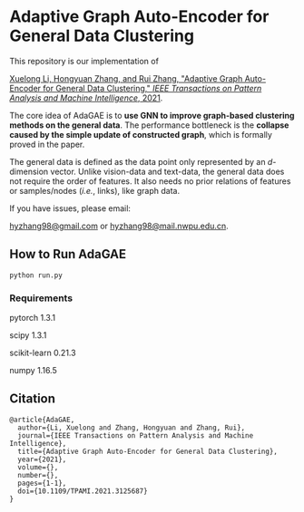 # Adaptive Graph Auto-Encoder for General Data Clustering


This repository is our implementation of 

[Xuelong Li, Hongyuan Zhang, and Rui Zhang, "Adaptive Graph Auto-Encoder for General Data Clustering," *IEEE Transactions on Pattern Analysis and Machine Intelligence*, 2021](https://ieeexplore.ieee.org/document/9606581).



The core idea of AdaGAE is to **use GNN to improve graph-based clustering methods on the general data**. The performance bottleneck is the **collapse caused by the simple update of constructed graph**, which is formally proved in the paper. 

The general data is defined as the data point only represented by an $d$-dimension vector. Unlike vision-data and text-data, the general data does not require the order of features. It also needs no prior relations of features or samples/nodes (*i.e.*, links), like graph data. 



If you have issues, please email:

hyzhang98@gmail.com or hyzhang98@mail.nwpu.edu.cn.

## How to Run AdaGAE
```
python run.py
```
### Requirements 
pytorch 1.3.1

scipy 1.3.1

scikit-learn 0.21.3

numpy 1.16.5

## Citation

```
@article{AdaGAE,
  author={Li, Xuelong and Zhang, Hongyuan and Zhang, Rui},
  journal={IEEE Transactions on Pattern Analysis and Machine Intelligence}, 
  title={Adaptive Graph Auto-Encoder for General Data Clustering}, 
  year={2021},
  volume={},
  number={},
  pages={1-1},
  doi={10.1109/TPAMI.2021.3125687}
}

```

